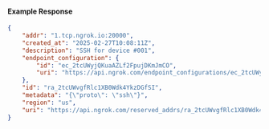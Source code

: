 <!-- Code generated for API Clients. DO NOT EDIT. -->

#### Example Response

```json
{
	"addr": "1.tcp.ngrok.io:20000",
	"created_at": "2025-02-27T10:08:11Z",
	"description": "SSH for device #001",
	"endpoint_configuration": {
		"id": "ec_2tcUWyjQKuaAZLf2FpujDKmJmCO",
		"uri": "https://api.ngrok.com/endpoint_configurations/ec_2tcUWyjQKuaAZLf2FpujDKmJmCO"
	},
	"id": "ra_2tcUWvgfRlc1XB0Wdk4YkzDGfSI",
	"metadata": "{\"proto\": \"ssh\"}",
	"region": "us",
	"uri": "https://api.ngrok.com/reserved_addrs/ra_2tcUWvgfRlc1XB0Wdk4YkzDGfSI"
}
```
